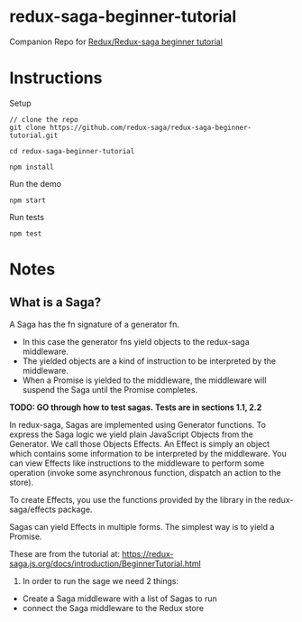# redux-saga-beginner-tutorial
Companion Repo for [Redux/Redux-saga beginner tutorial](https://github.com/redux-saga/redux-saga/blob/master/docs/introduction/BeginnerTutorial.md)

# Instructions

Setup

```
// clone the repo
git clone https://github.com/redux-saga/redux-saga-beginner-tutorial.git

cd redux-saga-beginner-tutorial

npm install
```

Run the demo

```
npm start
```

Run tests

```
npm test
```

# Notes

## What is a Saga?
A Saga has the fn signature of a generator fn.

- In this case the generator fns yield objects to the redux-saga middleware.
- The yielded objects are a kind of instruction to be interpreted by the middleware.
- When a Promise is yielded to the middleware, the middleware will suspend the Saga until the Promise completes.

**TODO:  GO through how to test sagas.**
**Tests are in sections 1.1, 2.2**

In redux-saga, Sagas are implemented using Generator functions. To express the Saga logic we yield plain JavaScript Objects from the Generator. We call those Objects Effects. An Effect is simply an object which contains some information to be interpreted by the middleware. You can view Effects like instructions to the middleware to perform some operation (invoke some asynchronous function, dispatch an action to the store).

To create Effects, you use the functions provided by the library in the redux-saga/effects package.

Sagas can yield Effects in multiple forms. The simplest way is to yield a Promise.

These are from the tutorial at: https://redux-saga.js.org/docs/introduction/BeginnerTutorial.html

1. In order to run the sage we need 2 things:
  - Create a Saga middleware with a list of Sagas to run
  - connect the Saga middleware to the Redux store
